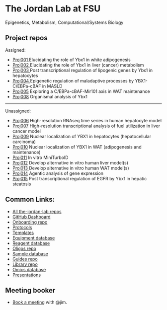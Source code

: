 # The Jordan Lab at FSU
Epigenetics, Metabolism, Computational/Systems Biology

## Project repos
Assigned:
-  [Proj001 ](https://github.com/the-jordan-lab/proj001-Ybx1_in_WAT) Elucidating the role of Ybx1 in white adipogenesis
-  [Proj002 ](https://github.com/the-jordan-lab/proj002-Ybx1_in_liver_metab) Elucidating the role of Ybx1 in liver (cancer) metabolism
-  [Proj003 ](https://github.com/the-jordan-lab/proj003-Ybx1_post_transcriptional) Post transcriptional regulation of lipogenic genes by Ybx1 in hepatocytes
-  [Proj004 ](https://github.com/the-jordan-lab/proj004-Ybx1-Cebpa-cBAF_in_MASLD) Epigenetic regulation of maladaptive processes by YBX1-C/EBPa-cBAF in MASLD
-  [Proj005](https://github.com/the-jordan-lab/proj005-Cebpa-cBAF_in_WAT_maintenance) Exploring a C/EBPa-cBAF-Mir101 axis in WAT maintenance
-  [Proj008](https://github.com/the-jordan-lab/proj008-Organismal_lipid_homeo_by_Ybx1) Organismal analysis of Ybx1
---
Unassigned:
- [Proj006](https://github.com/the-jordan-lab/proj006-Hi-res_RNAseq_in_human_heps) High-resolution RNAseq time series in human hepatocyte model
- [Proj007](https://github.com/the-jordan-lab/proj007-Hi-res_transcpt_analysis_of_fuel_utilization_in_cont_heps) High-resolution transcriptional analysis of fuel utilization in liver cancer model
- [Proj009](https://github.com/the-jordan-lab/proj009) Nuclear localization of YBX1 in hepatocytes (hepatocellular carcinoma)
- [Proj010](https://github.com/the-jordan-lab/proj010-Nuclear_localization_of_YBX1_in_WAT) Nuclear localization of YBX1 in WAT (adipogenesis and maintenance)
- [Proj011](https://github.com/the-jordan-lab/proj011-In_vitro_miniTurbo) In vitro MiniTurboID
- [Proj012](https://github.com/the-jordan-lab/proj012-Develop_alt_human_liver_models) Develop alternative in vitro human liver model(s)
- [Proj013 ](https://github.com/the-jordan-lab/proj013-Develop_alt_human_WAT_models) Develop alternative in vitro human WAT model(s)
- [Proj014](https://github.com/the-jordan-lab/proj014-Agentic_analysis_of_gene_expression) Agentic analysis of gene expression
- [Proj015](https://github.com/the-jordan-lab/proj015-Post_transcript_reg_of_EGFR_by_Ybx1_in_heps) Post transcriptional regulation of EGFR by Ybx1 in hepatic steatosis

## Common Links:
- [All the-jordan-lab repos](https://github.com/orgs/the-jordan-lab/repositories?type=all&q=sort%3Aname-asc)
- [GitHub Dashboard](https://github.com/orgs/the-jordan-lab/dashboard)
- [Onboarding repo](https://github.com/the-jordan-lab/onboarding)
- [Protocols](https://github.com/the-jordan-lab/protocols)
- [Templates](https://github.com/the-jordan-lab/templates)
- [Equipment database](https://github.com/the-jordan-lab/registries/blob/master/equipment.csv)
- [Reagent database](https://github.com/the-jordan-lab/registries/blob/master/reagents.csv)
- [Oligos repo](https://github.com/the-jordan-lab/oligos)
- [Sample database](https://github.com/the-jordan-lab/registries/blob/master/sample_locations.csv)
- [Guides repo](https://github.com/the-jordan-lab/guides)
- [Library repo](https://github.com/the-jordan-lab/library)
- [Omics database](https://github.com/the-jordan-lab/omics-dbs)
- [Presentations](https://github.com/the-jordan-lab/presentations)

## Meeting booker
- [Book a meeting](https://calendar.google.com/calendar/u/0/appointments/AcZssZ2dKdeGK0uhB45V4Hinj73ySndZYk_PWYJd8M4=) with @jim.



